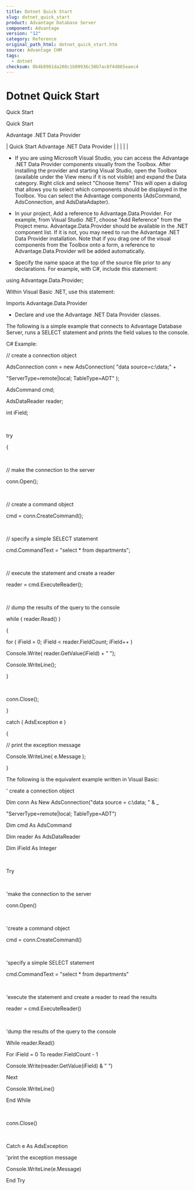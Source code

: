 ```yaml
---
title: Dotnet Quick Start
slug: dotnet_quick_start
product: Advantage Database Server
component: Advantage
version: "12"
category: Reference
original_path_html: dotnet_quick_start.htm
source: Advantage CHM
tags:
  - dotnet
checksum: 0b4b8981da208c1b09936c30b7ac8f4d865eaec4
---
```


# Dotnet Quick Start

Quick Start

Quick Start

Advantage .NET Data Provider

| Quick Start  Advantage .NET Data Provider |  |  |  |  |

- If you are using Microsoft Visual Studio, you can access the Advantage .NET Data Provider components visually from the Toolbox. After installing the provider and starting Visual Studio, open the Toolbox (available under the View menu if it is not visible) and expand the Data category. Right click and select "Choose Items" This will open a dialog that allows you to select which components should be displayed in the Toolbox. You can select the Advantage components (AdsCommand, AdsConnection, and AdsDataAdapter).

- In your project, Add a reference to Advantage.Data.Provider. For example, from Visual Studio .NET, choose "Add Reference" from the Project menu. Advantage.Data.Provider should be available in the .NET component list. If it is not, you may need to run the Advantage .NET Data Provider installation. Note that if you drag one of the visual components from the Toolbox onto a form, a reference to Advantage.Data.Provider will be added automatically.

- Specify the name space at the top of the source file prior to any declarations. For example, with C#, include this statement:

using Advantage.Data.Provider;

Within Visual Basic .NET, use this statement:

Imports Advantage.Data.Provider

- Declare and use the Advantage .NET Data Provider classes.

The following is a simple example that connects to Advantage Database Server, runs a SELECT statement and prints the field values to the console.

C# Example:

// create a connection object

AdsConnection conn = new AdsConnection( "data source=c:\\data;" +

"ServerType=remote|local; TableType=ADT" );

AdsCommand cmd;

AdsDataReader reader;

int iField;

 

try

{

 

// make the connection to the server

conn.Open();

 

// create a command object

cmd = conn.CreateCommand();

 

// specify a simple SELECT statement

cmd.CommandText = "select \* from departments";

 

// execute the statement and create a reader

reader = cmd.ExecuteReader();

 

// dump the results of the query to the console

while ( reader.Read() )

{

for ( iField = 0; iField < reader.FieldCount; iField++ )

Console.Write( reader.GetValue(iField) + " ");

Console.WriteLine();

}

 

conn.Close();

}

catch ( AdsException e )

{

// print the exception message

Console.WriteLine( e.Message );

}

The following is the equivalent example written in Visual Basic:

' create a connection object

Dim conn As New AdsConnection("data source = c:\data; " & \_

"ServerType=remote|local; TableType=ADT")

Dim cmd As AdsCommand

Dim reader As AdsDataReader

Dim iField As Integer

 

Try

 

'make the connection to the server

conn.Open()

 

'create a command object

cmd = conn.CreateCommand()

 

'specify a simple SELECT statement

cmd.CommandText = "select \* from departments"

 

'execute the statement and create a reader to read the results

reader = cmd.ExecuteReader()

 

'dump the results of the query to the console

While reader.Read()

For iField = 0 To reader.FieldCount - 1

Console.Write(reader.GetValue(iField) & " ")

Next

Console.WriteLine()

End While

 

conn.Close()

 

Catch e As AdsException

'print the exception message

Console.WriteLine(e.Message)

End Try
